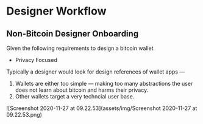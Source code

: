# Designer Workflow

## Non-Bitcoin Designer Onboarding

Given the following requirements to design a bitcoin wallet

- Privacy Focused

Typically a designer would look for design references of wallet apps —

1. Wallets are either too simple — making too many abstractions the user does not learn about bitcoin and harms their privacy.
2. Other wallets target a very techncial user base.

![Screenshot 2020-11-27 at 09.22.53](assets/img/Screenshot 2020-11-27 at 09.22.53.png)